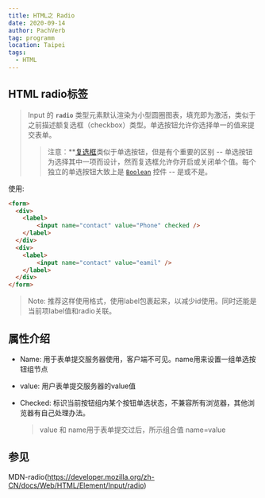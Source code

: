 ```yaml
---
title: HTML之 Radio
date: 2020-09-14
author: PachVerb
tag: programm
location: Taipei
tags:
  - HTML
---
```


## HTML radio标签

> Input 的 **`radio`** 类型元素默认渲染为小型圆圈图表，填充即为激活，类似于之前描述额复选框（checkbox）类型。单选按钮允许你选择单一的值来提交表单。
>
> > 注意：**[复选框](https://developer.mozilla.org/en-US/docs/Web/HTML/Element/input/checkbox)类似于单选按钮，但是有个重要的区别 -- 单选按钮为选择其中一项而设计，然而复选框允许你开启或关闭单个值。每个独立的单选按钮大致上是 [`Boolean`](https://developer.mozilla.org/zh-CN/docs/Web/API/Boolean) 控件 -- 是或不是。

使用:

```html
<form>
  <div>
    <label>
    	<input name="contact" value="Phone" checked />
    </label>
  </div>
  <div>
    <label>
    	<input name="contact" value="eamil" />
    </label>
  </div>
</form>
```

> Note: 推荐这样使用格式，使用label包裹起来，以减少id使用。同时还能是当前项label值和radio关联。



## 属性介绍

- Name: 用于表单提交服务器使用，客户端不可见。name用来设置一组单选按钮组节点

- value: 用户表单提交服务器的value值

- Checked: 标识当前按钮组内某个按钮单选状态，不兼容所有浏览器，其他浏览器有自己处理办法。

  > value 和 name用于表单提交过后，所示组合值 name=value





## 参见

MDN-radio(https://developer.mozilla.org/zh-CN/docs/Web/HTML/Element/Input/radio)

